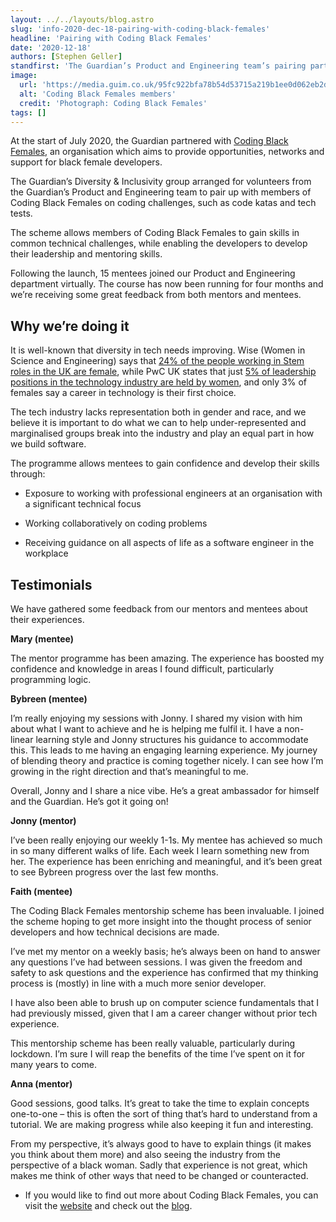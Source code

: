 ```yaml
---
layout: ../../layouts/blog.astro
slug: 'info-2020-dec-18-pairing-with-coding-black-females'
headline: 'Pairing with Coding Black Females'
date: '2020-12-18'
authors: [Stephen Geller]
standfirst: 'The Guardian’s Product and Engineering team’s pairing partnership with Coding Black Females'
image:
  url: 'https://media.guim.co.uk/95fc922bfa78b54d53715a219b1ee0d062eb2d59/341_0_3024_3024/3024.jpg'
  alt: 'Coding Black Females members'
  credit: 'Photograph: Coding Black Females'
tags: []
---
```


At the start of July 2020, the Guardian partnered with [Coding Black Females](https://codingblackfemales.com/), an organisation which aims to provide opportunities, networks and support for black female developers.

The Guardian’s Diversity & Inclusivity group arranged for volunteers from the Guardian’s Product and Engineering team to pair up with members of Coding Black Females on coding challenges, such as code katas and tech tests.

The scheme allows members of Coding Black Females to gain skills in common technical challenges, while enabling the developers to develop their leadership and mentoring skills.

Following the launch, 15 mentees joined our Product and Engineering department virtually. The course has now been running for four months and we’re receiving some great feedback from both mentors and mentees.

Why we’re doing it
------------------

It is well-known that diversity in tech needs improving. Wise (Women in Science and Engineering) says that [24% of the people working in Stem roles in the UK are female](https://www.wisecampaign.org.uk/statistics/2019-workforce-statistics-one-million-women-in-stem-in-the-uk/), while PwC UK states that just [5% of leadership positions in the technology industry are held by women](https://www.pwc.co.uk/who-we-are/women-in-technology/time-to-close-the-gender-gap.html), and only 3% of females say a career in technology is their first choice.

The tech industry lacks representation both in gender and race, and we believe it is important to do what we can to help under-represented and marginalised groups break into the industry and play an equal part in how we build software.

The programme allows mentees to gain confidence and develop their skills through:

*   Exposure to working with professional engineers at an organisation with a significant technical focus
    
*   Working collaboratively on coding problems
    
*   Receiving guidance on all aspects of life as a software engineer in the workplace

Testimonials
------------

We have gathered some feedback from our mentors and mentees about their experiences.

**Mary (mentee)**

The mentor programme has been amazing. The experience has boosted my confidence and knowledge in areas I found difficult, particularly programming logic.

**Bybreen (mentee)**

I’m really enjoying my sessions with Jonny. I shared my vision with him about what I want to achieve and he is helping me fulfil it. I have a non-linear learning style and Jonny structures his guidance to accommodate this. This leads to me having an engaging learning experience. My journey of blending theory and practice is coming together nicely. I can see how I’m growing in the right direction and that’s meaningful to me.

Overall, Jonny and I share a nice vibe. He’s a great ambassador for himself and the Guardian. He’s got it going on!

**Jonny (mentor)**

I’ve been really enjoying our weekly 1-1s. My mentee has achieved so much in so many different walks of life. Each week I learn something new from her. The experience has been enriching and meaningful, and it’s been great to see Bybreen progress over the last few months.

**Faith (mentee)**

The Coding Black Females mentorship scheme has been invaluable. I joined the scheme hoping to get more insight into the thought process of senior developers and how technical decisions are made.

I’ve met my mentor on a weekly basis; he’s always been on hand to answer any questions I’ve had between sessions. I was given the freedom and safety to ask questions and the experience has confirmed that my thinking process is (mostly) in line with a much more senior developer.

I have also been able to brush up on computer science fundamentals that I had previously missed, given that I am a career changer without prior tech experience.

This mentorship scheme has been really valuable, particularly during lockdown. I’m sure I will reap the benefits of the time I’ve spent on it for many years to come.

**Anna (mentor)**

Good sessions, good talks. It’s great to take the time to explain concepts one-to-one – this is often the sort of thing that’s hard to understand from a tutorial. We are making progress while also keeping it fun and interesting.

From my perspective, it’s always good to have to explain things (it makes you think about them more) and also seeing the industry from the perspective of a black woman. Sadly that experience is not great, which makes me think of other ways that need to be changed or counteracted.

*   If you would like to find out more about Coding Black Females, you can visit the [website](https://codingblackfemales.com/) and check out the [blog](https://codingblackfemales.com/blog).
